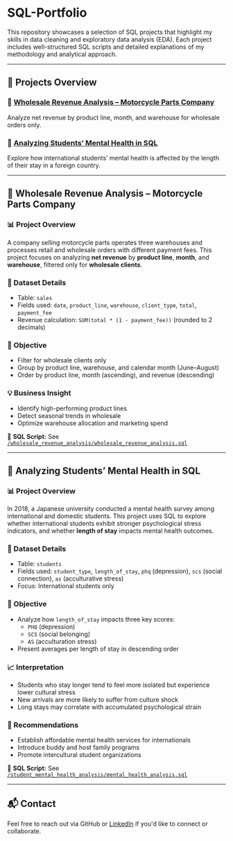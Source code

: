 # SQL-Portfolio
This repository showcases a selection of SQL projects that highlight my skills in data cleaning and exploratory data analysis (EDA). Each project includes well-structured SQL scripts and detailed explanations of my methodology and analytical approach.

---

## 📁 Projects Overview

### 🔧 [Wholesale Revenue Analysis – Motorcycle Parts Company](#wholesale-revenue-analysis--motorcycle-parts-company)  
Analyze net revenue by product line, month, and warehouse for wholesale orders only.

### 🧪 [Analyzing Students’ Mental Health in SQL](#analyzing-students-mental-health-in-sql)  
Explore how international students’ mental health is affected by the length of their stay in a foreign country.

---

## 🔧 Wholesale Revenue Analysis – Motorcycle Parts Company

### 📊 Project Overview  
A company selling motorcycle parts operates three warehouses and processes retail and wholesale orders with different payment fees. This project focuses on analyzing **net revenue** by **product line**, **month**, and **warehouse**, filtered only for **wholesale clients**.

### 📂 Dataset Details  
- Table: `sales`  
- Fields used: `date`, `product_line`, `warehouse`, `client_type`, `total`, `payment_fee`  
- Revenue calculation: `SUM(total * (1 - payment_fee))` (rounded to 2 decimals)

### 🎯 Objective  
- Filter for wholesale clients only  
- Group by product line, warehouse, and calendar month (June–August)  
- Order by product line, month (ascending), and revenue (descending)

### 💡 Business Insight  
- Identify high-performing product lines  
- Detect seasonal trends in wholesale  
- Optimize warehouse allocation and marketing spend

📄 **SQL Script:** See [`/wholesale_revenue_analysis/wholesale_revenue_analysis.sql`](./wholesale_revenue_analysis/wholesale_revenue_analysis.sql)

---

## 🧪 Analyzing Students’ Mental Health in SQL

### 📊 Project Overview  
In 2018, a Japanese university conducted a mental health survey among international and domestic students. This project uses SQL to explore whether international students exhibit stronger psychological stress indicators, and whether **length of stay** impacts mental health outcomes.

### 📂 Dataset Details  
- Table: `students`  
- Fields used: `student_type`, `length_of_stay`, `phq` (depression), `scs` (social connection), `as` (acculturative stress)  
- Focus: International students only

### 🎯 Objective  
- Analyze how `length_of_stay` impacts three key scores:
  - `PHQ` (depression)
  - `SCS` (social belonging)
  - `AS` (acculturation stress)  
- Present averages per length of stay in descending order

### 📈 Interpretation  
- Students who stay longer tend to feel more isolated but experience lower cultural stress  
- New arrivals are more likely to suffer from culture shock  
- Long stays may correlate with accumulated psychological strain

### 📌 Recommendations  
- Establish affordable mental health services for internationals  
- Introduce buddy and host family programs  
- Promote intercultural student organizations

📄 **SQL Script:** See [`/student_mental_health_analysis/mental_health_analysis.sql`](./student_mental_health_analysis/mental_health_analysis.sql)

---

## 📬 Contact

Feel free to reach out via GitHub or [LinkedIn](https://www.linkedin.com) if you'd like to connect or collaborate.

